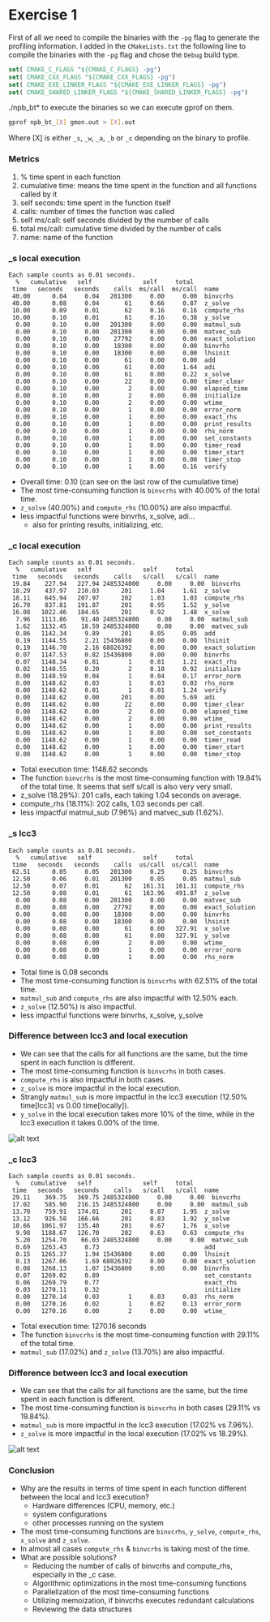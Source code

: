 # Exercise 1
First of all we need to compile the binaries with the `-pg` flag to generate the profiling information.
I added in the `CMakeLists.txt` the following line to compile the binaries with the `-pg` flag and chose the `Debug` build type.

```cmake
set( CMAKE_C_FLAGS "${CMAKE_C_FLAGS} -pg")
set( CMAKE_CXX_FLAGS "${CMAKE_CXX_FLAGS} -pg")
set( CMAKE_EXE_LINKER_FLAGS "${CMAKE_EXE_LINKER_FLAGS} -pg")
set( CMAKE_SHARED_LINKER_FLAGS "${CMAKE_SHARED_LINKER_FLAGS} -pg")
```

./npb_bt* to execute the binaries so we can execute gprof on them.

```bash
gprof npb_bt_[X] gmon.out > [X].out
```

Where [X] is either `_s`, `_w`, `_a`, `_b` or `_c` depending on the binary to profile.	

### Metrics
1. % time spent in each function
2. cumulative time: means the time spent in the function and all functions called by it
3. self seconds: time spent in the function itself
4. calls: number of times the function was called
5. self ms/call: self seconds divided by the number of calls
6. total ms/call: cumulative time divided by the number of calls
7. name: name of the function

### _s local execution
```
Each sample counts as 0.01 seconds.
  %   cumulative   self              self     total           
 time   seconds   seconds    calls  ms/call  ms/call  name    
 40.00      0.04     0.04   201300     0.00     0.00  binvcrhs
 40.00      0.08     0.04       61     0.66     0.87  z_solve
 10.00      0.09     0.01       62     0.16     0.16  compute_rhs
 10.00      0.10     0.01       61     0.16     0.38  y_solve
  0.00      0.10     0.00   201300     0.00     0.00  matmul_sub
  0.00      0.10     0.00   201300     0.00     0.00  matvec_sub
  0.00      0.10     0.00    27792     0.00     0.00  exact_solution
  0.00      0.10     0.00    18300     0.00     0.00  binvrhs
  0.00      0.10     0.00    18300     0.00     0.00  lhsinit
  0.00      0.10     0.00       61     0.00     0.00  add
  0.00      0.10     0.00       61     0.00     1.64  adi
  0.00      0.10     0.00       61     0.00     0.22  x_solve
  0.00      0.10     0.00       22     0.00     0.00  timer_clear
  0.00      0.10     0.00        2     0.00     0.00  elapsed_time
  0.00      0.10     0.00        2     0.00     0.00  initialize
  0.00      0.10     0.00        2     0.00     0.00  wtime_
  0.00      0.10     0.00        1     0.00     0.00  error_norm
  0.00      0.10     0.00        1     0.00     0.00  exact_rhs
  0.00      0.10     0.00        1     0.00     0.00  print_results
  0.00      0.10     0.00        1     0.00     0.00  rhs_norm
  0.00      0.10     0.00        1     0.00     0.00  set_constants
  0.00      0.10     0.00        1     0.00     0.00  timer_read
  0.00      0.10     0.00        1     0.00     0.00  timer_start
  0.00      0.10     0.00        1     0.00     0.00  timer_stop
  0.00      0.10     0.00        1     0.00     0.16  verify

```
* Overall time: 0.10 (can see on the last row of the cumulative time)
* The most time-consuming function is `binvcrhs` with 40.00% of the total time.
* `z_solve` (40.00%) and `compute_rhs` (10.00%) are also impactful.
* less impactful functions were binvrhs, x_solve, adi...
    * also for printing results, initializing, etc.



### _c local execution
```
Each sample counts as 0.01 seconds.
  %   cumulative   self              self     total           
 time   seconds   seconds    calls   s/call   s/call  name    
 19.84    227.94   227.94 2485324800     0.00     0.00  binvcrhs
 18.29    437.97   210.03      201     1.04     1.61  z_solve
 18.11    645.94   207.97      202     1.03     1.03  compute_rhs
 16.70    837.81   191.87      201     0.95     1.52  y_solve
 16.08   1022.46   184.65      201     0.92     1.48  x_solve
  7.96   1113.86    91.40 2485324800     0.00     0.00  matmul_sub
  1.62   1132.45    18.59 2485324800     0.00     0.00  matvec_sub
  0.86   1142.34     9.89      201     0.05     0.05  add
  0.19   1144.55     2.21 15436800     0.00     0.00  lhsinit
  0.19   1146.70     2.16 68026392     0.00     0.00  exact_solution
  0.07   1147.53     0.82 15436800     0.00     0.00  binvrhs
  0.07   1148.34     0.81        1     0.81     1.21  exact_rhs
  0.02   1148.55     0.20        2     0.10     0.92  initialize
  0.00   1148.59     0.04        1     0.04     0.17  error_norm
  0.00   1148.62     0.03        1     0.03     0.03  rhs_norm
  0.00   1148.62     0.01        1     0.01     1.24  verify
  0.00   1148.62     0.00      201     0.00     5.69  adi
  0.00   1148.62     0.00       22     0.00     0.00  timer_clear
  0.00   1148.62     0.00        2     0.00     0.00  elapsed_time
  0.00   1148.62     0.00        2     0.00     0.00  wtime_
  0.00   1148.62     0.00        1     0.00     0.00  print_results
  0.00   1148.62     0.00        1     0.00     0.00  set_constants
  0.00   1148.62     0.00        1     0.00     0.00  timer_read
  0.00   1148.62     0.00        1     0.00     0.00  timer_start
  0.00   1148.62     0.00        1     0.00     0.00  timer_stop
  ```	

* Total execution time: 1148.62 seconds
* The function `binvcrhs` is the most time-consuming function with 19.84% of the total time. It seems that self s/call is also very very small.
* z_solve (18.29%): 201 calls, each taking 1.04 seconds on average.
* compute_rhs (18.11%): 202 calls, 1.03 seconds per call.
* less impactful matmul_sub (7.96%) and matvec_sub (1.62%).

### _s lcc3
```
Each sample counts as 0.01 seconds.
  %   cumulative   self              self     total           
 time   seconds   seconds    calls  us/call  us/call  name    
 62.51      0.05     0.05   201300     0.25     0.25  binvcrhs
 12.50      0.06     0.01   201300     0.05     0.05  matmul_sub
 12.50      0.07     0.01       62   161.31   161.31  compute_rhs
 12.50      0.08     0.01       61   163.96   491.87  z_solve
  0.00      0.08     0.00   201300     0.00     0.00  matvec_sub
  0.00      0.08     0.00    27792     0.00     0.00  exact_solution
  0.00      0.08     0.00    18300     0.00     0.00  binvrhs
  0.00      0.08     0.00    18300     0.00     0.00  lhsinit
  0.00      0.08     0.00       61     0.00   327.91  x_solve
  0.00      0.08     0.00       61     0.00   327.91  y_solve
  0.00      0.08     0.00        2     0.00     0.00  wtime_
  0.00      0.08     0.00        1     0.00     0.00  error_norm
  0.00      0.08     0.00        1     0.00     0.00  rhs_norm
```
* Total time is 0.08 seconds
* The most time-consuming function is `binvcrhs` with 62.51% of the total time.
* `matmul_sub` and `compute_rhs` are also impactful with 12.50% each.
* `z_solve` (12.50%) is also impactful.
* less impactful functions were binvrhs, x_solve, y_solve

### Difference between lcc3 and local execution
* We can see that the calls for all functions are the same, but the time spent in each function is different.
* The most time-consuming function is `binvcrhs` in both cases.
* `compute_rhs` is also impactful in both cases.
* `z_solve` is more impactful in the local execution.
* Strangly `matmul_sub` is more impactful in the lcc3 execution (12.50% time[lcc3] vs 0.00 time[locally]).
* `y_solve` in the local execution takes more 10% of the time, while in the lcc3 execution it takes 0.00% of the time.

![alt text](image.png)

### _c lcc3
```
Each sample counts as 0.01 seconds.
  %   cumulative   self              self     total           
 time   seconds   seconds    calls   s/call   s/call  name    
 29.11    369.75   369.75 2485324800     0.00     0.00  binvcrhs
 17.02    585.90   216.15 2485324800     0.00     0.00  matmul_sub
 13.70    759.91   174.01      201     0.87     1.95  z_solve
 13.12    926.58   166.66      201     0.83     1.92  y_solve
 10.66   1061.97   135.40      201     0.67     1.76  x_solve
  9.98   1188.67   126.70      202     0.63     0.63  compute_rhs
  5.20   1254.70    66.03 2485324800     0.00     0.00  matvec_sub
  0.69   1263.43     8.73                             add
  0.15   1265.37     1.94 15436800     0.00     0.00  lhsinit
  0.13   1267.06     1.69 68026392     0.00     0.00  exact_solution
  0.08   1268.13     1.07 15436800     0.00     0.00  binvrhs
  0.07   1269.02     0.89                             set_constants
  0.06   1269.79     0.77                             exact_rhs
  0.03   1270.11     0.32                             initialize
  0.00   1270.14     0.03        1     0.03     0.03  rhs_norm
  0.00   1270.16     0.02        1     0.02     0.13  error_norm
  0.00   1270.16     0.00        2     0.00     0.00  wtime_
```
* Total execution time: 1270.16 seconds
* The function `binvcrhs` is the most time-consuming function with 29.11% of the total time.
* `matmul_sub` (17.02%) and `z_solve` (13.70%) are also impactful.

### Difference between lcc3 and local execution
* We can see that the calls for all functions are the same, but the time spent in each function is different.
* The most time-consuming function is `binvcrhs` in both cases (29.11% vs 19.84%).
* `matmul_sub` is more impactful in the lcc3 execution (17.02% vs 7.96%).
* `z_solve` is more impactful in the local execution (17.02% vs 18.29%).

![alt text](image-1.png)

### Conclusion
* Why are the results in terms of time spent in each function different between the local and lcc3 execution?
    * Hardware differences (CPU, memory, etc.)
    *  system configurations
    *  other processes running on the system
* The most time-consuming functions are `binvcrhs`, `y_solve`, `compute_rhs`, `x_solve` and `z_solve`.
* In almost all cases `compute_rhs` & `binvcrhs` is taking most of the time.
* What are possible solutions?
    * Reducing the number of calls of binvcrhs and compute_rhs, especially in the _c case.
    * Algorithmic optimizations in the most time-consuming functions
    * Parallelization of the most time-consuming functions
    * Utilizing memoization, if binvcrhs executes redundant calculations
    * Reviewing the data structures
